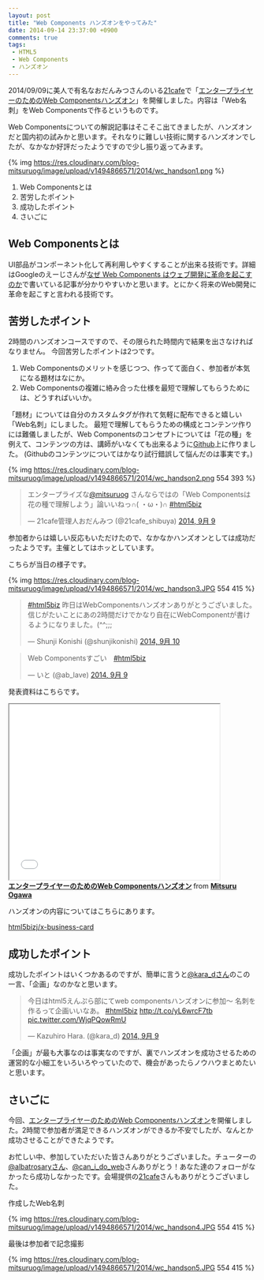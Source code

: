 ```yaml
---
layout: post
title: "Web Components ハンズオンをやってみた"
date: 2014-09-14 23:37:00 +0900
comments: true
tags: 
 - HTML5
 - Web Components
 - ハンズオン
---
```


2014/09/09に美人で有名なおだんみつさんのいる[21cafe](http://www.ni-ichicafe.com/)で「[エンタープライヤーのためのWeb Componentsハンズオン](https://atnd.org/events/55761)」を開催しました。内容は「Web名刺」をWeb Componentsで作るというものです。

Web Componentsについての解説記事はそこそこ出てきましたが、ハンズオンだと国内初の試みかと思います。それなりに難しい技術に関するハンズオンでしたが、なかなか好評だったようですので少し振り返ってみます。

<!-- more -->

{% img https://res.cloudinary.com/blog-mitsuruog/image/upload/v1494866571/2014/wc_handson1.png %}

1.  Web Componentsとは
2.  苦労したポイント
3.  成功したポイント
4.  さいごに

## Web Componentsとは

UI部品がコンポーネント化して再利用しやすくすることが出来る技術です。詳細はGoogleのえーじさんが[なぜ Web Components はウェブ開発に革命を起こすのか](http://blog.agektmr.com/2014/05/web-components.html)で書いている記事が分かりやすいかと思います。とにかく将来のWeb開発に革命を起こすと言われる技術です。

## 苦労したポイント

2時間のハンズオンコースですので、その限られた時間内で結果を出さなければなりません。 
今回苦労したポイントは2つです。

1.  Web Componentsのメリットを感じつつ、作ってて面白く、参加者が本気になる題材はなにか。
2.  Web Componentsの複雑に絡み合った仕様を最短で理解してもらうためには、どうすればいいか。

「題材」については自分のカスタムタグが作れて気軽に配布できると嬉しい「Web名刺」にしました。 
最短で理解してもらうための構成とコンテンツ作りには難儀しましたが、Web Componentsのコンセプトについては「花の種」を例えて、コンテンツの方は、講師がいなくても出来るように[Github](https://github.com/html5bizj/x-business-card)上に作りました。 
(Githubのコンテンツについてはかなり試行錯誤して悩んだのは事実です。)

{% img https://res.cloudinary.com/blog-mitsuruog/image/upload/v1494866571/2014/wc_handson2.png 554 393 %}

<blockquote class="twitter-tweet" lang="ja"><p>エンタープライズな<a href="https://twitter.com/mitsuruog">@mitsuruog</a> さんならではの「Web Componentsは花の種で理解しよう」論いいねっ∩( ・ω・)∩ <a href="https://twitter.com/hashtag/html5biz?src=hash">#html5biz</a></p>&mdash; 21cafe管理人おだんみつ (@21cafe_shibuya) <a href="https://twitter.com/21cafe_shibuya/status/509291557111885825">2014, 9月 9</a></blockquote>
<script async src="//platform.twitter.com/widgets.js" charset="utf-8"></script>

参加者からは嬉しい反応もいただけたので、なかなかハンズオンとしては成功だったようです。主催としてはホッとしています。

こちらが当日の様子です。

{% img https://res.cloudinary.com/blog-mitsuruog/image/upload/v1494866571/2014/wc_handson3.JPG 554 415 %}

<blockquote class="twitter-tweet" lang="ja"><p><a href="https://twitter.com/hashtag/html5biz?src=hash">#html5biz</a> 昨日はWebComponentsハンズオンありがとうございました。信じがたいことにあの2時間だけでかなり自在にWebComponentが書けるようになりました。(^^;;;</p>&mdash; Shunji Konishi (@shunjikonishi) <a href="https://twitter.com/shunjikonishi/status/509540957809692672">2014, 9月 10</a></blockquote>
<script async src="//platform.twitter.com/widgets.js" charset="utf-8"></script>

<blockquote class="twitter-tweet" lang="ja"><p>Web Componentsすごい　<a href="https://twitter.com/hashtag/html5biz?src=hash">#html5biz</a></p>&mdash; いと (@ab_lave) <a href="https://twitter.com/ab_lave/status/509320071731109888">2014, 9月 9</a></blockquote>
<script async src="//platform.twitter.com/widgets.js" charset="utf-8"></script>

発表資料はこちらです。

<iframe allowfullscreen="" height="356" scrolling="no" src="//www.slideshare.net/slideshow/embed_code/38850199" width="427"> </iframe> 
<div>
<strong> <a href="https://www.slideshare.net/mitsuruogawa33/webcompoents" target="_blank" title="エンタープライヤーのためのWeb Componentsハンズオン">エンタープライヤーのためのWeb Componentsハンズオン</a> </strong> from <strong><a href="http://www.slideshare.net/mitsuruogawa33" target="_blank">Mitsuru Ogawa</a></strong> 


ハンズオンの内容についてはこちらにあります。

[html5bizj/x-business-card](https://github.com/html5bizj/x-business-card)

## 成功したポイント


成功したポイントはいくつかあるのですが、簡単に言うと[@kara_dさん](https://twitter.com/kara_d)のこの一言、「企画」なのかなと思います。

<blockquote class="twitter-tweet" data-cards="hidden" lang="ja"><p>今日はhtml5えんぷら部にてweb componentsハンズオンに参加〜 名刺を作るって企画いいなあ。 <a href="https://twitter.com/hashtag/html5biz?src=hash">#html5biz</a>&#10;<a href="http://t.co/yL6wrcF7tb">http://t.co/yL6wrcF7tb</a> <a href="http://t.co/WjqPQowRmU">pic.twitter.com/WjqPQowRmU</a></p>&mdash; Kazuhiro Hara. (@kara_d) <a href="https://twitter.com/kara_d/status/509314331154980864">2014, 9月 9</a></blockquote>
<script async src="//platform.twitter.com/widgets.js" charset="utf-8"></script>

「企画」が最も大事なのは事実なのですが、裏でハンズオンを成功させるための運営的な小細工をいろいろやっていたので、機会があったらノウハウまとめたいと思います。

## さいごに

今回、[エンタープライヤーのためのWeb Componentsハンズオン](https://atnd.org/events/55761)を開催しました。2時間で参加者が満足できるハンズオンができるか不安でしたが、なんとか成功させることができたようです。

お忙しい中、参加していただいた皆さんありがとうございました。チューターの[@albatrosaryさん](https://twitter.com/albatrosary)、[@can_i_do_web](https://twitter.com/can_i_do_web)さんありがとう！あなた達のフォローがなかったら成功しなかったです。会場提供の[21cafe](http://www.ni-ichicafe.com/)さんもありがとうございました。

作成したWeb名刺

{% img https://res.cloudinary.com/blog-mitsuruog/image/upload/v1494866571/2014/wc_handson4.JPG 554 415 %}

最後は参加者で記念撮影

{% img https://res.cloudinary.com/blog-mitsuruog/image/upload/v1494866571/2014/wc_handson5.JPG 554 415 %}
